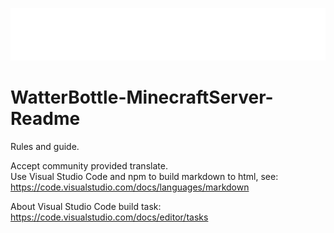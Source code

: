 ![](https://raw.githubusercontent.com/mhtvsSFrpHdE/contact-me/master/AboutIssue.svg)

# WatterBottle-MinecraftServer-Readme
Rules and guide.

Accept community provided translate.  
Use Visual Studio Code and npm to build markdown to html, see:  
https://code.visualstudio.com/docs/languages/markdown

About Visual Studio Code build task:  
https://code.visualstudio.com/docs/editor/tasks
